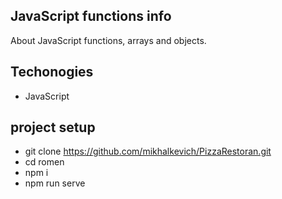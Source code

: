 ## JavaScript functions info
About JavaScript functions, arrays and objects.

## Techonogies
- JavaScript

## project setup
- git clone https://github.com/mikhalkevich/PizzaRestoran.git
- cd romen
- npm i
- npm run serve
